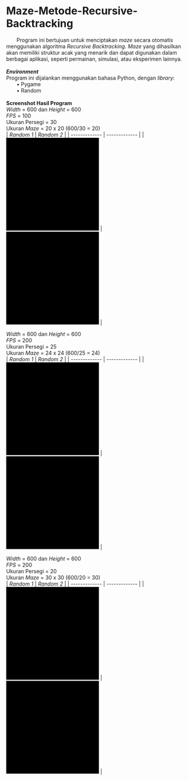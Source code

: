 # Maze-Metode-Recursive-Backtracking
&emsp;&emsp;Program ini bertujuan untuk menciptakan *maze* secara otomatis menggunakan algoritma *Recursive Backtracking*. *Maze* yang dihasilkan akan memiliki struktur acak yang menarik dan dapat digunakan dalam berbagai aplikasi, seperti  permainan, simulasi, atau eksperimen lainnya.<br/><br/>
***Environment***<br/>
Program ini dijalankan menggunakan bahasa Python, dengan *library*:<br/>
&emsp;&emsp;•	Pygame<br/>
&emsp;&emsp;•	Random<br/><br/>
**Screenshot Hasil Program**<br/>
*Width* = 600 dan *Height* = 600<br/>
*FPS* = 100<br/>
Ukuran Persegi = 30<br/>
Ukuran *Maze* = 20 x 20 (600/30 = 20)<br/>
| *Random 1*  | *Random 2* |
| ------------- | ------------- |
| <img src="/Images/20x20_30_Random_1.gif" width="250" height="250"/>  | <img src="/Images/20x20_30_Random_2.gif" width="250" height="250"/>  |
<br/>

*Width* = 600 dan *Height* = 600<br/>
*FPS* = 200<br/>
Ukuran Persegi = 25<br/>
Ukuran *Maze* = 24 x 24 (600/25 = 24)<br/>
| *Random 1*  | *Random 2* |
| ------------- | ------------- |
| <img src="/Images/24x24_25_Random_1.gif" width="250" height="250"/>  | <img src="/Images/24x24_25_Random_2.gif" width="250" height="250"/>  |
<br/>

*Width* = 600 dan *Height* = 600<br/>
*FPS* = 200<br/>
Ukuran Persegi = 20<br/>
Ukuran *Maze* = 30 x 30 (600/20 = 30)<br/>
| *Random 1*  | *Random 2* |
| ------------- | ------------- |
| <img src="/Images/30x30_20_Random_1.gif" width="250" height="250"/>  | <img src="/Images/30x30_20_Random_2.gif" width="250" height="250"/>  |
